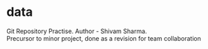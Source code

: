 # data
Git Repository Practise.
Author - Shivam Sharma.
<br> Precursor to minor project, done as a revision for team collaboration</br>
